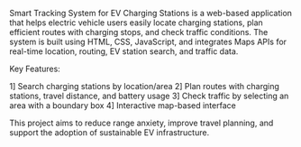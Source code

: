 
Smart Tracking System for EV Charging Stations is a web-based application that helps electric vehicle users easily locate charging stations, plan efficient routes with charging stops, and check traffic conditions. The system is built using HTML, CSS, JavaScript, and integrates Maps APIs for real-time location, routing, EV station search, and traffic data.

Key Features:

1] Search charging stations by location/area
2] Plan routes with charging stations, travel distance, and battery usage
3] Check traffic by selecting an area with a boundary box
4] Interactive map-based interface

This project aims to reduce range anxiety, improve travel planning, and support the adoption of sustainable EV infrastructure.

